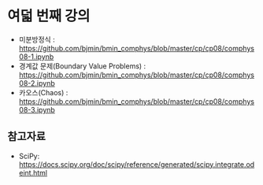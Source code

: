 # 여덟 번째 강의 

* 미분방정식 : https://github.com/bjmin/bmin_comphys/blob/master/cp/cp08/comphys08-1.ipynb
* 경계값 문제(Boundary Value Problems) : https://github.com/bjmin/bmin_comphys/blob/master/cp/cp08/comphys08-2.ipynb
* 카오스(Chaos) : https://github.com/bjmin/bmin_comphys/blob/master/cp/cp08/comphys08-3.ipynb

## 참고자료
* SciPy: https://docs.scipy.org/doc/scipy/reference/generated/scipy.integrate.odeint.html

